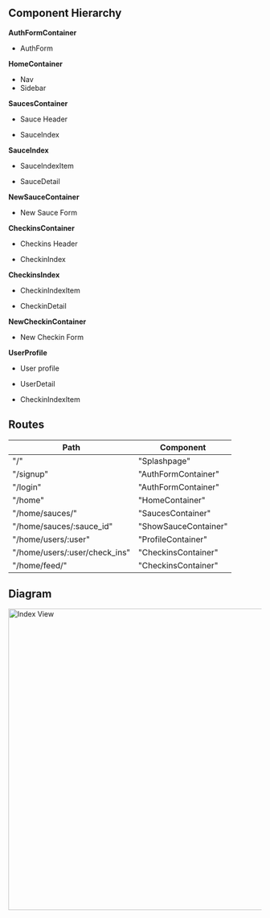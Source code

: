 ## Component Hierarchy

**AuthFormContainer**
 - AuthForm

**HomeContainer**
 - Nav
 - Sidebar


**SaucesContainer**
  - Sauce Header
  * SauceIndex

**SauceIndex**
 - SauceIndexItem
  + SauceDetail

**NewSauceContainer**
  -  New Sauce Form

**CheckinsContainer**
  - Checkins Header
  * CheckinIndex

**CheckinsIndex**
 - CheckinIndexItem
  + CheckinDetail

**NewCheckinContainer**
  -  New Checkin Form

**UserProfile**
 - User profile
  + UserDetail
  - CheckinIndexItem


## Routes
| Path                          | Component            |
|-------------------------------|----------------------|
| "/"                           | "Splashpage"          |
| "/signup"                    | "AuthFormContainer"  |
| "/login"                     | "AuthFormContainer"  |
| "/home"                       | "HomeContainer"      |
| "/home/sauces/"               | "SaucesContainer"    |
| "/home/sauces/:sauce_id"      | "ShowSauceContainer" |
| "/home/users/:user"           | "ProfileContainer"   |
| "/home/users/:user/check_ins" | "CheckinsContainer"  |
| "/home/feed/"                 | "CheckinsContainer"  |

## Diagram
<img src="https://github.com/hellochitty/Hawt-Sawce/blob/master/docs/wireframes/Hawt_Sawce_Component_Diagram.png" alt="Index View" width="600">
